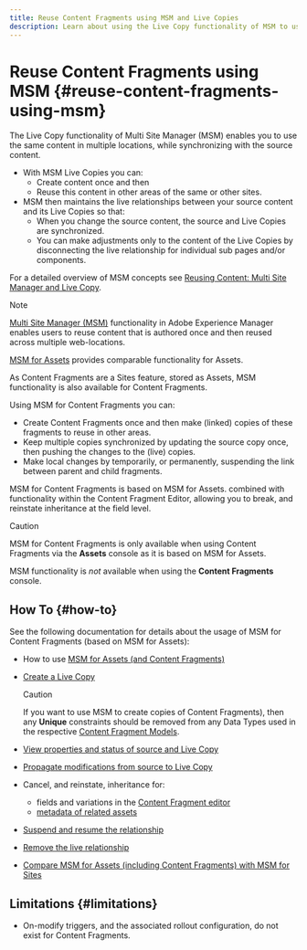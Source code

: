 ```yaml
---
title: Reuse Content Fragments using MSM and Live Copies
description: Learn about using the Live Copy functionality of MSM to use the same, or similar, Content Fragment content in multiple locations, while synchronizing with the source content.
---
```

# Reuse Content Fragments using MSM {#reuse-content-fragments-using-msm}

The Live Copy functionality of Multi Site Manager (MSM) enables you to use the same content in multiple locations, while synchronizing with the source content.

* With MSM Live Copies you can:
  * Create content once and then
  * Reuse this content in other areas of the same or other sites.
* MSM then maintains the live relationships between your source content and its Live Copies so that:
  * When you change the source content, the source and Live Copies are synchronized.
  * You can make adjustments only to the content of the Live Copies by disconnecting the live relationship for individual sub pages and/or components.

For a detailed overview of MSM concepts see [Reusing Content: Multi Site Manager and Live Copy](/help/sites-cloud/administering/msm/overview.md).

>[!NOTE]
>
>[Multi Site Manager (MSM)](/help/sites-cloud/administering/msm/overview.md) functionality in Adobe Experience Manager enables users to reuse content that is authored once and then reused across multiple web-locations. 
>
>[MSM for Assets](/help/assets/reuse-assets-using-msm.md) provides comparable functionality for Assets. 
>
>As Content Fragments are a Sites feature, stored as Assets, MSM functionality is also available for Content Fragments.

Using MSM for Content Fragments you can:

* Create Content Fragments once and then make (linked) copies of these fragments to reuse in other areas.
* Keep multiple copies synchronized by updating the source copy once, then pushing the changes to the (live) copies.
* Make local changes by temporarily, or permanently, suspending the link between parent and child fragments.

MSM for Content Fragments is based on MSM for Assets. combined with functionality within the Content Fragment Editor, allowing you to break, and reinstate inheritance at the field level.

>[!CAUTION]
>
>MSM for Content Fragments is only available when using Content Fragments via the **Assets** console as it is based on MSM for Assets. 
>
>MSM functionality is *not* available when using the **Content Fragments** console.

## How To {#how-to}

See the following documentation for details about the usage of MSM for Content Fragments (based on MSM for Assets):

* How to use [MSM for Assets (and Content Fragments)](/help/assets/reuse-assets-using-msm.md) 

* [Create a Live Copy](/help/assets/reuse-assets-using-msm.md)

  >[!CAUTION]
  >
  >If you want to use MSM to create copies of Content Fragments), then any **Unique** constraints should be removed from any Data Types used in the respective [Content Fragment Models](/help/assets/content-fragments/content-fragments-models.md).

* [View properties and status of source and Live Copy](/help/assets/reuse-assets-using-msm.md#properties)
* [Propagate modifications from source to Live Copy](/help/assets/reuse-assets-using-msm.md#rollout-sync)
* Cancel, and reinstate, inheritance for:
  * fields and variations in the [Content Fragment editor](/help/assets/content-fragments/content-fragments-variations.md#inheritance)
  * [metadata of related assets](/help/assets/content-fragments/content-fragments-variations.md#canceling-reenabling-inheritance-individual-items)
* [Suspend and resume the relationship](/help/assets/reuse-assets-using-msm.md#suspend-resume)
* [Remove the live relationship](/help/assets/reuse-assets-using-msm.md#detach)
* [Compare MSM for Assets (including Content Fragments) with MSM for Sites](/help/assets/reuse-assets-using-msm.md#comparison)

## Limitations {#limitations}

* On-modify triggers, and the associated rollout configuration, do not exist for Content Fragments.